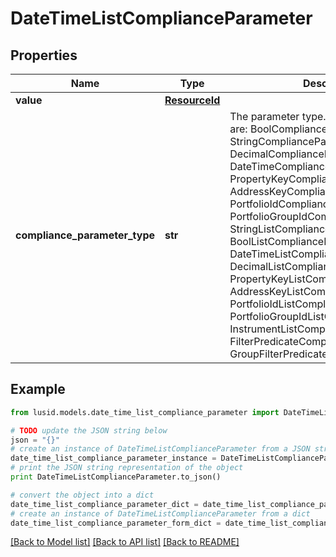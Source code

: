 # DateTimeListComplianceParameter


## Properties
Name | Type | Description | Notes
------------ | ------------- | ------------- | -------------
**value** | [**ResourceId**](ResourceId.md) |  | 
**compliance_parameter_type** | **str** | The parameter type. The available values are: BoolComplianceParameter, StringComplianceParameter, DecimalComplianceParameter, DateTimeComplianceParameter, PropertyKeyComplianceParameter, AddressKeyComplianceParameter, PortfolioIdComplianceParameter, PortfolioGroupIdComplianceParameter, StringListComplianceParameter, BoolListComplianceParameter, DateTimeListComplianceParameter, DecimalListComplianceParameter, PropertyKeyListComplianceParameter, AddressKeyListComplianceParameter, PortfolioIdListComplianceParameter, PortfolioGroupIdListComplianceParameter, InstrumentListComplianceParameter, FilterPredicateComplianceParameter, GroupFilterPredicateComplianceParameter | 

## Example

```python
from lusid.models.date_time_list_compliance_parameter import DateTimeListComplianceParameter

# TODO update the JSON string below
json = "{}"
# create an instance of DateTimeListComplianceParameter from a JSON string
date_time_list_compliance_parameter_instance = DateTimeListComplianceParameter.from_json(json)
# print the JSON string representation of the object
print DateTimeListComplianceParameter.to_json()

# convert the object into a dict
date_time_list_compliance_parameter_dict = date_time_list_compliance_parameter_instance.to_dict()
# create an instance of DateTimeListComplianceParameter from a dict
date_time_list_compliance_parameter_form_dict = date_time_list_compliance_parameter.from_dict(date_time_list_compliance_parameter_dict)
```
[[Back to Model list]](../README.md#documentation-for-models) [[Back to API list]](../README.md#documentation-for-api-endpoints) [[Back to README]](../README.md)


